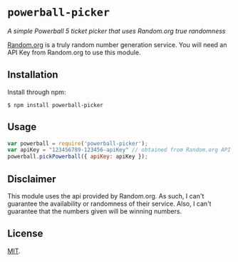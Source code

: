 # `powerball-picker`
_A simple Powerball 5 ticket picker that uses Random.org true randomness_

[Random.org](https://www.random.org) is a truly random number generation service.
You will need an API Key from Random.org to use this module.

## Installation
Install through npm:
```shell
$ npm install powerball-picker
```

## Usage
```javascript
var powerball = require('powerball-picker');
var apiKey = "123456789-123456-apiKey" // obtained from Random.org API
powerball.pickPowerball({ apiKey: apiKey });
```

## Disclaimer
This module uses the api provided by
Random.org.
As such, I can't guarantee the availability or randomness of their service.
Also, I can't guarantee that the numbers given will be winning numbers.

## License
[MIT](./LICENSE).
